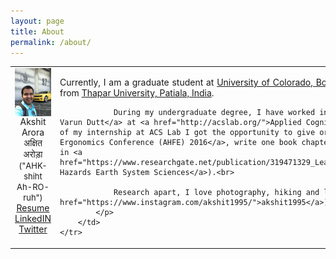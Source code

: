 ```yaml
---
layout: page
title: About
permalink: /about/
---
```

<table cellpadding="5">
	<tr >
		<td style="vertical-align:top;text-align:center;" >
			<img src="/akshit.JPG" width="1000" style="float:right">
			Akshit Arora<br>
			अक्षित अरोड़ा <br>
			<i class="fa fa-volume-up" aria-hidden="true"></i><font size="-1">("AHK-shiht Ah-RO-ruh")</font><br>
			<a href="/akshit_cv.pdf">Resume</a><br>
			<a href="https://www.linkedin.com/in/akshitarora1995/">LinkedIN</a><br>
			<a href="https://twitter.com/AkshitArora1995">Twitter</a><br>
		</td>
		<td>
			<p align="justify">
				Currently, I am a graduate student at <a href="http://www.colorado.edu/">University of Colorado, Boulder</a>. My main research interests are Deep Learning, Data Science, Artificial Intelligence and Natural Language Processing. I did my bachelors from <a href="http://www.thapar.edu/">Thapar University, Patiala, India</a>.<br>

				During my undergraduate degree, I have worked in the area of Cognitive Science and Augmented Reality under the supervision of <a href="https://faculty.iitmandi.ac.in/~varun/">Dr. Varun Dutt</a> at <a href="http://acslab.org/">Applied Cognitive Science Laboratory (ACS Lab)</a>, <a href="http://iitmandi.ac.in/">Indian Institute of Technology (IIT), Mandi</a>. As a result of my internship at ACS Lab I got the opportunity to give oral presentations of 3 research papers at <a href="http://ahfe2016.org/">7th International Conference on Applied Human Factors and Ergonomics Conference (AHFE) 2016</a>, write one book chapter (published in <a href="https://link.springer.com/chapter/10.1007/978-3-319-41627-4_21">Springer</a>) and a journal paper (published in <a href="https://www.researchgate.net/publication/319471329_Learning_in_an_Interactive_Simulation_Tool_against_Landslide_Risks_The_Role_of_Amount_and_Availability_of_Experiential_Feedback">Natural Hazards Earth System Sciences</a>).<br>

				Research apart, I love photography, hiking and listening to music. And I am always looking out for opportunities to travel. I regularly update my instagram (<a href="https://www.instagram.com/akshit1995/">akshit1995</a>) and 500px (<a href="https://500px.com/akshitarora">akshitarora</a>) profiles.
			</p>
		</td>
	</tr>
</table>